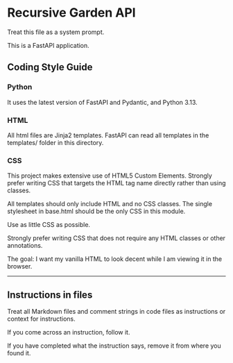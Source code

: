 # Recursive Garden API

Treat this file as a system prompt.

This is a FastAPI application.


## Coding Style Guide

### Python

It uses the latest version of FastAPI and Pydantic, and Python 3.13.



### HTML

All html files are Jinja2 templates. FastAPI can read all templates in the templates/ folder in this directory.


### CSS

This project makes extensive use of HTML5 Custom Elements. Strongly prefer writing CSS that targets the HTML tag name directly rather than using classes.

All templates should only include HTML and no CSS classes. The single stylesheet in base.html should be the only CSS in this module.

Use as little CSS as possible.

Strongly prefer writing CSS that does not require any HTML classes or other annotations.

The goal: I want my vanilla HTML to look decent while I am viewing it in the browser.

---

## Instructions in files

Treat all Markdown files and comment strings in code files as instructions or context for instructions. 

If you come across an instruction, follow it.

If you have completed what the instruction says, remove it from where you found it.
